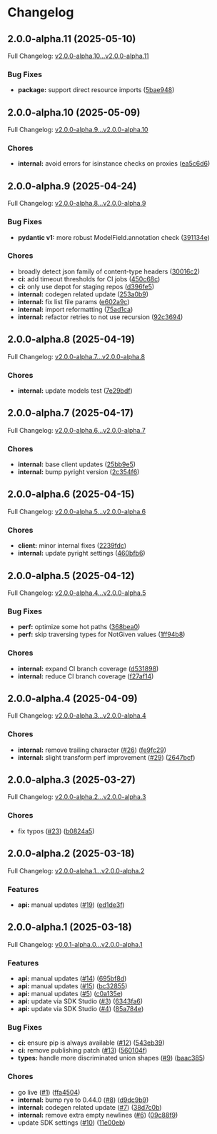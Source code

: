 # Changelog

## 2.0.0-alpha.11 (2025-05-10)

Full Changelog: [v2.0.0-alpha.10...v2.0.0-alpha.11](https://github.com/hubmapconsortium/entity-python-sdk/compare/v2.0.0-alpha.10...v2.0.0-alpha.11)

### Bug Fixes

* **package:** support direct resource imports ([5bae948](https://github.com/hubmapconsortium/entity-python-sdk/commit/5bae9484190c7559156a1d2dfa6c12cdae65b041))

## 2.0.0-alpha.10 (2025-05-09)

Full Changelog: [v2.0.0-alpha.9...v2.0.0-alpha.10](https://github.com/hubmapconsortium/entity-python-sdk/compare/v2.0.0-alpha.9...v2.0.0-alpha.10)

### Chores

* **internal:** avoid errors for isinstance checks on proxies ([ea5c6d6](https://github.com/hubmapconsortium/entity-python-sdk/commit/ea5c6d68a5c19635941e23d9e4b9d2baf94c69d5))

## 2.0.0-alpha.9 (2025-04-24)

Full Changelog: [v2.0.0-alpha.8...v2.0.0-alpha.9](https://github.com/hubmapconsortium/entity-python-sdk/compare/v2.0.0-alpha.8...v2.0.0-alpha.9)

### Bug Fixes

* **pydantic v1:** more robust ModelField.annotation check ([391134e](https://github.com/hubmapconsortium/entity-python-sdk/commit/391134eb9c51f557e8002453ba5541e682051748))


### Chores

* broadly detect json family of content-type headers ([30016c2](https://github.com/hubmapconsortium/entity-python-sdk/commit/30016c26d05a36d50d85918eb4a47ef4a4d4f7f1))
* **ci:** add timeout thresholds for CI jobs ([450c68c](https://github.com/hubmapconsortium/entity-python-sdk/commit/450c68cfb629bc8ec623127682e27ec1fcb7f27c))
* **ci:** only use depot for staging repos ([d396fe5](https://github.com/hubmapconsortium/entity-python-sdk/commit/d396fe5a12e35c6dda03f29b5ed3f2804b66f110))
* **internal:** codegen related update ([253a0b9](https://github.com/hubmapconsortium/entity-python-sdk/commit/253a0b9cab5265efc1d4b9b310f539fc159e102e))
* **internal:** fix list file params ([e602a9c](https://github.com/hubmapconsortium/entity-python-sdk/commit/e602a9c84299af8efd2c2b39ad18ebf2a84f7458))
* **internal:** import reformatting ([75ad1ca](https://github.com/hubmapconsortium/entity-python-sdk/commit/75ad1ca17a62f704d9e8f1af6e2e5c5a0abeafc7))
* **internal:** refactor retries to not use recursion ([92c3694](https://github.com/hubmapconsortium/entity-python-sdk/commit/92c3694e1495fa631f4373aa88dd452ca6945106))

## 2.0.0-alpha.8 (2025-04-19)

Full Changelog: [v2.0.0-alpha.7...v2.0.0-alpha.8](https://github.com/hubmapconsortium/entity-python-sdk/compare/v2.0.0-alpha.7...v2.0.0-alpha.8)

### Chores

* **internal:** update models test ([7e29bdf](https://github.com/hubmapconsortium/entity-python-sdk/commit/7e29bdfc6e23792ab87e20cce7c943ea24efa319))

## 2.0.0-alpha.7 (2025-04-17)

Full Changelog: [v2.0.0-alpha.6...v2.0.0-alpha.7](https://github.com/hubmapconsortium/entity-python-sdk/compare/v2.0.0-alpha.6...v2.0.0-alpha.7)

### Chores

* **internal:** base client updates ([25bb9e5](https://github.com/hubmapconsortium/entity-python-sdk/commit/25bb9e53a4c9b0afbafa336ed2ab155170162196))
* **internal:** bump pyright version ([2c354f6](https://github.com/hubmapconsortium/entity-python-sdk/commit/2c354f61958839bb652dd257d81a32c31d849b76))

## 2.0.0-alpha.6 (2025-04-15)

Full Changelog: [v2.0.0-alpha.5...v2.0.0-alpha.6](https://github.com/hubmapconsortium/entity-python-sdk/compare/v2.0.0-alpha.5...v2.0.0-alpha.6)

### Chores

* **client:** minor internal fixes ([2239fdc](https://github.com/hubmapconsortium/entity-python-sdk/commit/2239fdc287b45b84949aab9caee9dc2a09b6cefb))
* **internal:** update pyright settings ([460bfb6](https://github.com/hubmapconsortium/entity-python-sdk/commit/460bfb6dd2bf61162718d420951c3b20081ed8e3))

## 2.0.0-alpha.5 (2025-04-12)

Full Changelog: [v2.0.0-alpha.4...v2.0.0-alpha.5](https://github.com/hubmapconsortium/entity-python-sdk/compare/v2.0.0-alpha.4...v2.0.0-alpha.5)

### Bug Fixes

* **perf:** optimize some hot paths ([368bea0](https://github.com/hubmapconsortium/entity-python-sdk/commit/368bea0cf6cead2594f6b2071f17d2a2077ab607))
* **perf:** skip traversing types for NotGiven values ([1ff94b8](https://github.com/hubmapconsortium/entity-python-sdk/commit/1ff94b86dcce46e550f68d81b86317a01f4c560f))


### Chores

* **internal:** expand CI branch coverage ([d531898](https://github.com/hubmapconsortium/entity-python-sdk/commit/d531898f33ae5471d0e36e08ce53c79903d272f1))
* **internal:** reduce CI branch coverage ([f27af14](https://github.com/hubmapconsortium/entity-python-sdk/commit/f27af14a0a723e664bf9baff724178601d0f0dbb))

## 2.0.0-alpha.4 (2025-04-09)

Full Changelog: [v2.0.0-alpha.3...v2.0.0-alpha.4](https://github.com/hubmapconsortium/entity-python-sdk/compare/v2.0.0-alpha.3...v2.0.0-alpha.4)

### Chores

* **internal:** remove trailing character ([#26](https://github.com/hubmapconsortium/entity-python-sdk/issues/26)) ([fe9fc29](https://github.com/hubmapconsortium/entity-python-sdk/commit/fe9fc2978e4b442a23f1c3ee224a74a6042c2b98))
* **internal:** slight transform perf improvement ([#29](https://github.com/hubmapconsortium/entity-python-sdk/issues/29)) ([2647bcf](https://github.com/hubmapconsortium/entity-python-sdk/commit/2647bcf3c4c800f766423c3dcc6197d33df83225))

## 2.0.0-alpha.3 (2025-03-27)

Full Changelog: [v2.0.0-alpha.2...v2.0.0-alpha.3](https://github.com/hubmapconsortium/entity-python-sdk/compare/v2.0.0-alpha.2...v2.0.0-alpha.3)

### Chores

* fix typos ([#23](https://github.com/hubmapconsortium/entity-python-sdk/issues/23)) ([b0824a5](https://github.com/hubmapconsortium/entity-python-sdk/commit/b0824a5b96e17429d73f8fc8d017c3f1d15cc533))

## 2.0.0-alpha.2 (2025-03-18)

Full Changelog: [v2.0.0-alpha.1...v2.0.0-alpha.2](https://github.com/hubmapconsortium/entity-python-sdk/compare/v2.0.0-alpha.1...v2.0.0-alpha.2)

### Features

* **api:** manual updates ([#19](https://github.com/hubmapconsortium/entity-python-sdk/issues/19)) ([ed1de3f](https://github.com/hubmapconsortium/entity-python-sdk/commit/ed1de3fed624a60f6867a52abc344087f6b30bcf))

## 2.0.0-alpha.1 (2025-03-18)

Full Changelog: [v0.0.1-alpha.0...v2.0.0-alpha.1](https://github.com/hubmapconsortium/entity-python-sdk/compare/v0.0.1-alpha.0...v2.0.0-alpha.1)

### Features

* **api:** manual updates ([#14](https://github.com/hubmapconsortium/entity-python-sdk/issues/14)) ([695bf8d](https://github.com/hubmapconsortium/entity-python-sdk/commit/695bf8d6fcf3ab5e228e42188e0ec805a5e27930))
* **api:** manual updates ([#15](https://github.com/hubmapconsortium/entity-python-sdk/issues/15)) ([bc32855](https://github.com/hubmapconsortium/entity-python-sdk/commit/bc32855c85d3b3d68f060cf87c8bd034a2216656))
* **api:** manual updates ([#5](https://github.com/hubmapconsortium/entity-python-sdk/issues/5)) ([c0a135e](https://github.com/hubmapconsortium/entity-python-sdk/commit/c0a135e5807315e9db798d06580be129d385006b))
* **api:** update via SDK Studio ([#3](https://github.com/hubmapconsortium/entity-python-sdk/issues/3)) ([6343fa6](https://github.com/hubmapconsortium/entity-python-sdk/commit/6343fa6479ff9d57cc07ecc24d06d031062750b4))
* **api:** update via SDK Studio ([#4](https://github.com/hubmapconsortium/entity-python-sdk/issues/4)) ([85a784e](https://github.com/hubmapconsortium/entity-python-sdk/commit/85a784e16cf17264a78580fb52f688d9596a9fa0))


### Bug Fixes

* **ci:** ensure pip is always available ([#12](https://github.com/hubmapconsortium/entity-python-sdk/issues/12)) ([543eb39](https://github.com/hubmapconsortium/entity-python-sdk/commit/543eb3923a5ab95bb6239cfc920d853c69e30b35))
* **ci:** remove publishing patch ([#13](https://github.com/hubmapconsortium/entity-python-sdk/issues/13)) ([560104f](https://github.com/hubmapconsortium/entity-python-sdk/commit/560104f4c15287840e969afbddecfe9571765869))
* **types:** handle more discriminated union shapes ([#9](https://github.com/hubmapconsortium/entity-python-sdk/issues/9)) ([baac385](https://github.com/hubmapconsortium/entity-python-sdk/commit/baac385435c8f9884ee0d7f27eb30456a2814d8c))


### Chores

* go live ([#1](https://github.com/hubmapconsortium/entity-python-sdk/issues/1)) ([ffa4504](https://github.com/hubmapconsortium/entity-python-sdk/commit/ffa4504a8fa4063b0ac04e70a8cb023badb18809))
* **internal:** bump rye to 0.44.0 ([#8](https://github.com/hubmapconsortium/entity-python-sdk/issues/8)) ([d9dc9b9](https://github.com/hubmapconsortium/entity-python-sdk/commit/d9dc9b97723563c45203dd8170253f23b97a407c))
* **internal:** codegen related update ([#7](https://github.com/hubmapconsortium/entity-python-sdk/issues/7)) ([38d7c0b](https://github.com/hubmapconsortium/entity-python-sdk/commit/38d7c0b77c9613eb21cbeced8506e0b0879e61d2))
* **internal:** remove extra empty newlines ([#6](https://github.com/hubmapconsortium/entity-python-sdk/issues/6)) ([09c88f9](https://github.com/hubmapconsortium/entity-python-sdk/commit/09c88f94a74210f62746ef29b21f10d79dabd65b))
* update SDK settings ([#10](https://github.com/hubmapconsortium/entity-python-sdk/issues/10)) ([11e00eb](https://github.com/hubmapconsortium/entity-python-sdk/commit/11e00eb750618624cbb64c8daae7c6ce3e72bd42))
